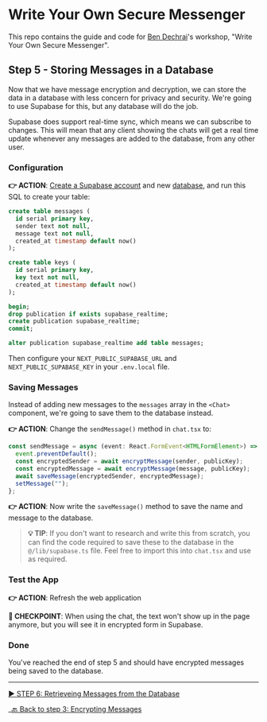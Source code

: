 # Write Your Own Secure Messenger

This repo contains the guide and code for [Ben Dechrai][ben-twitter]'s workshop, "Write Your Own Secure Messenger".

## Step 5 - Storing Messages in a Database

Now that we have message encryption and decryption, we can store the data in a database with less concern for privacy and security. We're going to use Supabase for this, but any database will do the job.

Supabase does support real-time sync, which means we can subscribe to changes. This will mean that any client showing the chats will get a real time update whenever any messages are added to the database, from any other user.

### Configuration

**👉 ACTION**: [Create a Supabase account](https://supabase.com/) and new [database](https://supabase.com/dashboard/new), and run this SQL to create your table:

```sql
create table messages (
  id serial primary key,
  sender text not null,
  message text not null,
  created_at timestamp default now()
);

create table keys (
  id serial primary key,
  key text not null,
  created_at timestamp default now()
);

begin;
drop publication if exists supabase_realtime;
create publication supabase_realtime;
commit;

alter publication supabase_realtime add table messages;
```

Then configure your `NEXT_PUBLIC_SUPABASE_URL` and `NEXT_PUBLIC_SUPABASE_KEY` in your `.env.local` file.

### Saving Messages

Instead of adding new messages to the `messages` array in the `<Chat>` component, we're going to save them to the database instead.

**👉 ACTION**: Change the `sendMessage()` method in `chat.tsx` to:

```ts
const sendMessage = async (event: React.FormEvent<HTMLFormElement>) => {
  event.preventDefault();
  const encryptedSender = await encryptMessage(sender, publicKey);
  const encryptedMessage = await encryptMessage(message, publicKey);
  await saveMessage(encryptedSender, encryptedMessage);
  setMessage("");
};
```

**👉 ACTION**: Now write the `saveMessage()` method to save the name and message to the database.

> **💡 TIP**: If you don't want to research and write this from scratch, you can find the code required to save these to the database in the `@/lib/supabase.ts` file. Feel free to import this into `chat.tsx` and use as required.

### Test the App

**👉 ACTION**: Refresh the web application

**🧪 CHECKPOINT**: When using the chat, the text won't show up in the page anymore, but you will see it in encrypted form in Supabase.

### Done

You've reached the end of step 5 and should have encrypted messages being saved to the database.

---

[▶️ STEP 6: Retrieveing Messages from the Database](./STEP-6-RETRIEVING-FROM-DATABASE.md)

\_[🔙 Back to step 3: Encrypting Messages](./STEP-4-DECRYPTING-MESSAGES.md)

[ben-twitter]: https://twitter.com/bendechrai
